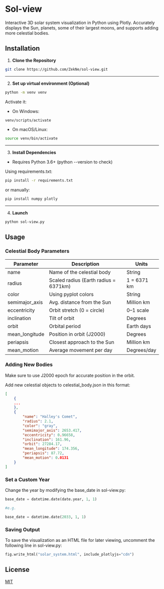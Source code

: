 
# Sol-view

Interactive 3D solar system visualization in Python using Plotly. Accurately displays the Sun, planets, some of their largest moons, and supports adding more celestial bodies.

## Installation

1. **Clone the Repository**  
```bash
git clone https://github.com/ZekNe/sol-view.git
```

---
2. **Set up virtual environment (Optional)**
   
```bash
python -m venv venv
```

 Activate it:
* On Windows:
```bash
venv/scripts/activate
```
* On macOS/Linux:
```bash
source venv/bin/activate
```

---

3. **Install Dependencies**
   
* Requires Python 3.6+ (python --version to check)

 Using requirements.txt:
```bash
pip install -r requirements.txt
```

 or manually:
```bash
pip install numpy plotly
```

---

4. **Launch**
```bash
python sol-view.py
```


## Usage

### Celestial Body Parameters

| Parameter       | Description                             | Units         |
|-----------------|-----------------------------------------|---------------|
| name            | Name of the celestial body              | String        |
| radius          | Scaled radius (Earth radius = 6371km)   | 1 = 6371 km   |
| color           | Using pyplot colors                     | String        |
| semimajor_axis  | Avg. distance from the Sun              | Million km    |
| eccentricity    | Orbit stretch (0 = circle)              | 0–1 scale     |
| inclination     | Tilt of orbit                           | Degrees       |
| orbit           | Orbital period                          | Earth days    |
| mean_longitude  | Position in orbit (J2000)               | Degrees       |
| periapsis       | Closest approach to the Sun             | Million km    |
| mean_motion     | Average movement per day                | Degrees/day   |

### Adding New Bodies
Make sure to use J2000 epoch for accurate position in the orbit.

Add new celestial objects to celestial_body.json in this format:
```json
[
    {
    ...
    },
    {
        "name": "Halley's Comet",
        "radius": 2.1,
        "color": "gray",
        "semimajor_axis": 2653.417,
        "eccentricity": 0.96658,
        "inclination": 161.96,
        "orbit": 27284.17,
        "mean_longitude": 174.356,
        "periapsis": 87.72,
        "mean_motion": 0.0131
    }
]

```


### Set a Custom Year
Change the year by modifying the base_date in sol-view.py:
```py
base_date = datetime.date(date.year, 1, 1)

#e.g.

base_date = datetime.date(2033, 1, 1)
```

### Saving Output
To save the visualization as an HTML file for later viewing, uncomment the following line in sol-view.py:
```py
fig.write_html("solar_system.html", include_plotlyjs="cdn")
```


## License

[MIT](https://choosealicense.com/licenses/mit/)
